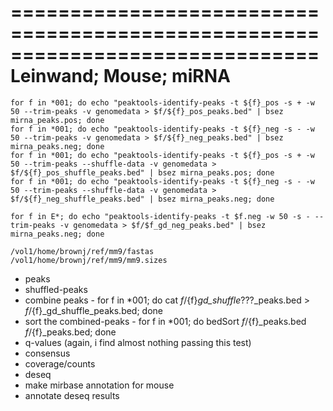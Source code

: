 ==============================================================================
Leinwand; Mouse; miRNA
==============================================================================

    for f in *001; do echo "peaktools-identify-peaks -t ${f}_pos -s + -w 50 --trim-peaks -v genomedata > $f/${f}_pos_peaks.bed" | bsez mirna_peaks.pos; done
    for f in *001; do echo "peaktools-identify-peaks -t ${f}_neg -s - -w 50 --trim-peaks -v genomedata > $f/${f}_neg_peaks.bed" | bsez mirna_peaks.neg; done
    for f in *001; do echo "peaktools-identify-peaks -t ${f}_pos -s + -w 50 --trim-peaks --shuffle-data -v genomedata > $f/${f}_pos_shuffle_peaks.bed" | bsez mirna_peaks.pos; done
    for f in *001; do echo "peaktools-identify-peaks -t ${f}_neg -s - -w 50 --trim-peaks --shuffle-data -v genomedata > $f/${f}_neg_shuffle_peaks.bed" | bsez mirna_peaks.neg; done

    for f in E*; do echo "peaktools-identify-peaks -t $f.neg -w 50 -s - --trim-peaks -v genomedata > $f/$f_gd_neg_peaks.bed" | bsez mirna_peaks.neg; done

    /vol1/home/brownj/ref/mm9/fastas
    /vol1/home/brownj/ref/mm9/mm9.sizes
    
* peaks
* shuffled-peaks
* combine peaks - for f in *001; do cat $f/${f}_gd_shuffle_???_peaks.bed > $f/${f}_gd_shuffle_peaks.bed; done
* sort the combined-peaks - for f in *001; do bedSort $f/${f}_peaks.bed $f/${f}_peaks.bed; done
* q-values (again, i find almost nothing passing this test)
* consensus
* coverage/counts
* deseq
* make mirbase annotation for mouse
* annotate deseq results